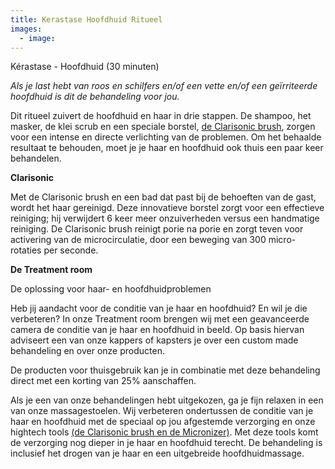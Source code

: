 ```yaml
---
title: Kerastase Hoofdhuid Ritueel
images:
  - image:
---
```



K&eacute;rastase - Hoofdhuid (30 minuten)

*Als je last hebt van roos en schilfers en/of een vette en/of een ge&iuml;rriteerde hoofdhuid is dit de behandeling voor jou.*

Dit ritueel zuivert de hoofdhuid en haar in drie stappen. De shampoo, het masker, de klei scrub en een speciale borstel, [de Clarisonic brush](/nieuws/2016/12/30/tools-treatment-room/), zorgen voor een intense en directe verlichting van de problemen. Om het behaalde resultaat te behouden, moet je je haar en hoofdhuid ook thuis een paar keer behandelen.

**Clarisonic**

Met de Clarisonic brush en een bad dat past bij de behoeften van de gast, wordt het haar gereinigd. Deze innovatieve borstel zorgt voor een effectieve reiniging; hij verwijdert 6 keer meer onzuiverheden versus een handmatige reiniging. De Clarisonic brush reinigt porie na porie en zorgt teven voor activering van de microcirculatie, door een beweging van 300 micro-rotaties per seconde.

**De Treatment room**

De oplossing voor haar- en hoofdhuidproblemen

Heb jij aandacht voor de conditie van je haar en hoofdhuid? En wil je die verbeteren? In onze Treatment room brengen wij met een geavanceerde camera de conditie van je haar en hoofdhuid in beeld. Op basis hiervan adviseert een van onze kappers of kapsters je over een custom made behandeling en over onze producten.

De producten voor thuisgebruik kan je in combinatie met deze behandeling direct met een korting van 25% aanschaffen.

Als je een van onze behandelingen hebt uitgekozen, ga je fijn relaxen in een van onze massagestoelen. Wij verbeteren ondertussen de conditie van je haar en hoofdhuid met de speciaal op jou afgestemde verzorging en onze hightech tools [(de Clarisonic brush en de Micronizer)](/nieuws/2016/12/30/tools-treatment-room/). Met deze tools komt de verzorging nog dieper in je haar en hoofdhuid terecht. De behandeling is inclusief het drogen van je haar en een uitgebreide hoofdhuidmassage.